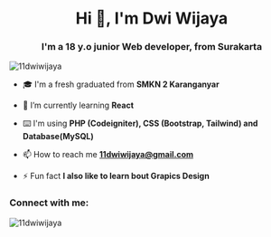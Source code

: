 <h1 align="center">Hi 👋, I'm Dwi Wijaya</h1>
<h3 align="center">I'm a 18 y.o junior Web developer, from Surakarta</h3>

<p align="left"> <img src="https://komarev.com/ghpvc/?username=11dwiwijaya&label=Profile%20views&color=0e75b6&style=flat" alt="11dwiwijaya" /> </p>

- 🎓 I'm a fresh graduated from **SMKN 2 Karanganyar**

- 🌱 I’m currently learning **React**

- ⌨️ I'm using **PHP (Codeigniter), CSS (Bootstrap, Tailwind) and Database(MySQL)**

- 📫 How to reach me **11dwiwijaya@gmail.com**

- ⚡ Fun fact **I also like to learn bout Grapics Design**

<h3 align="left">Connect with me:</h3>
<p align="left">
</p>

<p><img align="center" src="https://github-readme-stats.vercel.app/api/top-langs?username=11dwiwijaya&show_icons=true&locale=en&layout=compact" alt="11dwiwijaya" /></p>
